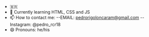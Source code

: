 -  🇧🇷
- 🌱 Currently learning HTML, CSS and JS 
- 📫 How to contact me:
    --EMAIL: pedrorigoloncaram@gmail.com
    --Instagram: @pedro_rcr18
- 😄 Pronouns: he/his
